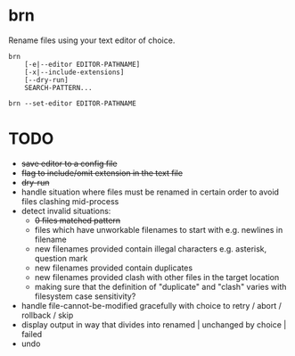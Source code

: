 
# brn

Rename files using your text editor of choice.

    brn
        [-e|--editor EDITOR-PATHNAME]
        [-x|--include-extensions]
        [--dry-run]
        SEARCH-PATTERN...

    brn --set-editor EDITOR-PATHNAME

# TODO

*  ~~save editor to a config file~~
*  ~~flag to include/omit extension in the text file~~
*  ~~dry-run~~
*  handle situation where files must be renamed in certain order to avoid files clashing mid-process
*  detect invalid situations:
    *  ~~0 files matched pattern~~
    *  files which have unworkable filenames to start with e.g. newlines in filename
    *  new filenames provided contain illegal characters e.g. asterisk, question mark
    *  new filenames provided contain duplicates
    *  new filenames provided clash with other files in the target location
    *  making sure that the definition of "duplicate" and "clash" varies with filesystem case sensitivity?
*  handle file-cannot-be-modified gracefully with choice to retry / abort / rollback / skip
*  display output in way that divides into renamed | unchanged by choice | failed
*  undo
